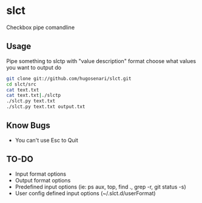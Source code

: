 slct
====

Checkbox pipe comandline



Usage
-----
Pipe something to slctp with "value description" format
choose what values you want to output
do

```bash
git clone git://github.com/hugosenari/slct.git
cd slct/src
cat text.txt
cat text.txt|./slctp
./slct.py text.txt
./slct.py text.txt output.txt
```

Know Bugs
---------
- You can't use Esc to Quit


TO-DO
-----
- Input format options
- Output format options
- Predefined input options (ie: ps aux, top, find ., grep -r, git status -s)
- User config defined input options (~/.slct.d/userFormat)